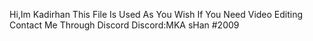 Hi,Im Kadirhan
This File Is Used As You Wish If You Need Video Editing Contact Me Through Discord
Discord:MKA sHan #2009

